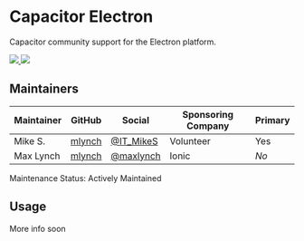 # Capacitor Electron

Capacitor community support for the Electron platform.

<!-- Badges -->
<a href="https://npmjs.com/package/@capacitor-community/electron">
  <img src="https://img.shields.io/npm/v/@capacitor-community/electron.svg">
</a>
<a href="https://npmjs.com/package/@capacitor-community/electron">
  <img src="https://img.shields.io/npm/l/@capacitor-community/electron.svg">
</a>

## Maintainers

| Maintainer | GitHub | Social | Sponsoring Company | Primary  |
| -----------| -------| -------| ------------------ | -------- |
| Mike S. | [mlynch](https://github.com/Mike-Summ) | [@IT_MikeS](https://twitter.com/IT_MikeS) | Volunteer | Yes |
| Max Lynch | [mlynch](https://github.com/mlynch) | [@maxlynch](https://twitter.com/maxlynch) | Ionic | *No* |

Maintenance Status: Actively Maintained

## Usage

More info soon